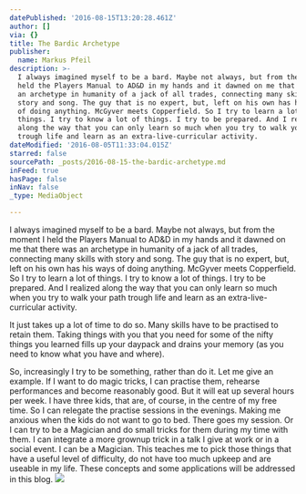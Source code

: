 ```yaml
---
datePublished: '2016-08-15T13:20:28.461Z'
author: []
via: {}
title: The Bardic Archetype
publisher:
  name: Markus Pfeil
description: >-
  I always imagined myself to be a bard. Maybe not always, but from the moment I
  held the Players Manual to AD&D in my hands and it dawned on me that there was
  an archetype in humanity of a jack of all trades, connecting many skills with
  story and song. The guy that is no expert, but, left on his own has his ways
  of doing anything. McGyver meets Copperfield. So I try to learn a lot of
  things. I try to know a lot of things. I try to be prepared. And I realized
  along the way that you can only learn so much when you try to walk your path
  trough life and learn as an extra-live-curricular activity.
dateModified: '2016-08-05T11:33:04.015Z'
starred: false
sourcePath: _posts/2016-08-15-the-bardic-archetype.md
inFeed: true
hasPage: false
inNav: false
_type: MediaObject

---
```

I always imagined myself to be a bard. Maybe not always, but from the moment I held the Players Manual to AD&D in my hands and it dawned on me that there was an archetype in humanity of a jack of all trades, connecting many skills with story and song. The guy that is no expert, but, left on his own has his ways of doing anything. McGyver meets Copperfield. So I try to learn a lot of things. I try to know a lot of things. I try to be prepared. And I realized along the way that you can only learn so much when you try to walk your path trough life and learn as an extra-live-curricular activity.

It just takes up a lot of time to do so. Many skills have to be practised to retain them. Taking things with you that you need for some of the nifty things you learned fills up your daypack and drains your memory (as you need to know what you have and where).

So, increasingly I try to be something, rather than do it. Let me give an example. If I want to do magic tricks, I can practise them, rehearse performances and become reasonably good. But it will eat up several hours per week. I have three kids, that are, of course, in the centre of my free time. So I can relegate the practise sessions in the evenings. Making me anxious when the kids do not want to go to bed. There goes my session. Or I can try to be a Magician and do small tricks for them during my time with them. I can integrate a more grownup trick in a talk I give at work or in a social event. I can be a Magician. This teaches me to pick those things that have a useful level of difficulty, do not have too much upkeep and are useable in my life. These concepts and some applications will be addressed in this blog.
![](https://the-grid-user-content.s3-us-west-2.amazonaws.com/46686675-060d-4a60-b4f7-85ed938bea1c.jpg)